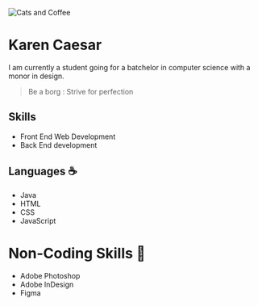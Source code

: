 ![Cats and Coffee](https://media.giphy.com/media/KfYq6gFR5hOQ9nbCgO/giphy.gif)

# Karen Caesar

I am currently a student going for a batchelor in computer science with a monor in design. 

> Be a borg : Strive for perfection

## Skills
* Front End Web Development
* Back End development

## Languages :coffee:
* Java
* HTML
* CSS 
* JavaScript

# Non-Coding Skills 🎨
* Adobe Photoshop
* Adobe InDesign
* Figma
